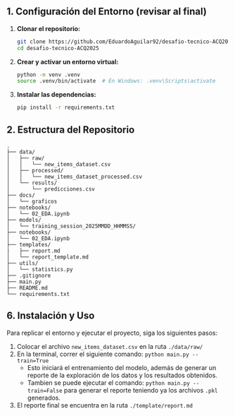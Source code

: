 ## 1. Configuración del Entorno (revisar al final)

1.  **Clonar el repositorio:**
    ```bash
    git clone https://github.com/EduardoAguilar92/desafio-tecnico-ACQ2025.git
    cd desafio-tecnico-ACQ2025
    ```

2.  **Crear y activar un entorno virtual:**
    ```bash
    python -m venv .venv
    source .venv/bin/activate  # En Windows: .venv\Scripts\activate
    ```

3.  **Instalar las dependencias:**
    ```bash
    pip install -r requirements.txt
    ```

## 2. Estructura del Repositorio

```
.
├── data/
│   ├── raw/
│   │   └── new_items_dataset.csv
│   ├── processed/
│   │   └── new_items_dataset_processed.csv
│   └── results/
│       └── predicciones.csv
├── docs/
│   └── graficos
├── notebooks/
│   └── 02_EDA.ipynb
├── models/
│   └── training_session_2025MMDD_HHMMSS/
├── notebooks/
│   └── 02_EDA.ipynb
├── templates/
|   ├── report.md
│   └── report_template.md
├── utils/
│   └── statistics.py
├── .gitignore
├── main.py
├── README.md
└── requirements.txt
```

## 6. Instalación y Uso

Para replicar el entorno y ejecutar el proyecto, siga los siguientes pasos:
1. Colocar el archivo `new_items_dataset.csv` en la ruta `./data/raw/`
2. En la terminal, correr el siguiente comando: `python main.py --train=True` 
   - Esto iniciará el entrenamiento del modelo, además de generar un reporte de la exploración de los datos y los resultados obtenidos.
   - Tambien se puede ejecutar el comando: `python main.py --train=False` para generar el reporte teniendo ya los archivos `.pkl` generados.
3. El reporte final se encuentra en la ruta `./template/report.md`






